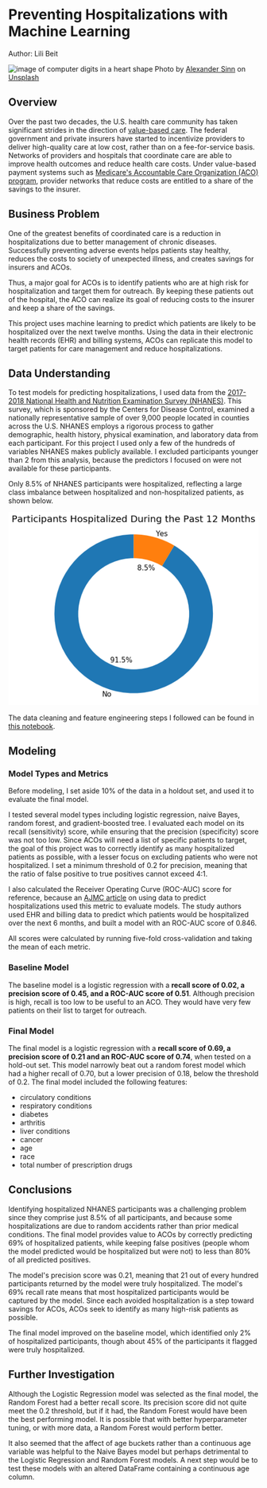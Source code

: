 # Preventing Hospitalizations with Machine Learning

Author: Lili Beit

![image of computer digits in a heart shape](images/alexander-sinn-KgLtFCgfC28-unsplash-2.jpg)
  Photo by <a href="https://unsplash.com/@swimstaralex?utm_source=unsplash&utm_medium=referral&utm_content=creditCopyText">Alexander Sinn</a> on <a href="https://unsplash.com/s/photos/machine-learning?utm_source=unsplash&utm_medium=referral&utm_content=creditCopyText">Unsplash</a>

## Overview

Over the past two decades, the U.S. health care community has taken significant strides in the direction of [value-based care](https://catalyst.nejm.org/doi/full/10.1056/CAT.17.0558).  The federal government and private insurers have started to incentivize providers to deliver high-quality care at low cost, rather than on a fee-for-service basis.  Networks of providers and hospitals that coordinate care are able to improve health outcomes and reduce health care costs.  Under value-based payment systems such as [Medicare's Accountable Care Organization (ACO) program](https://innovation.cms.gov/innovation-models/aco), provider networks that reduce costs are entitled to a share of the savings to the insurer.

## Business Problem

One of the greatest benefits of coordinated care is a reduction in hospitalizations due to better management of chronic diseases. Successfully preventing adverse events helps patients stay healthy, reduces the costs to society of unexpected illness, and creates savings for insurers and ACOs.

Thus, a major goal for ACOs is to identify patients who are at high risk for hospitalization and target them for outreach. By keeping these patients out of the hospital, the ACO can realize its goal of reducing costs to the insurer and keep a share of the savings.

This project uses machine learning to predict which patients are likely to be hospitalized over the next twelve months.  Using the data in their electronic health records (EHR) and billing systems, ACOs can replicate this model to target patients for care management and reduce hospitalizations.

## Data Understanding

To test models for predicting hospitalizations, I used data from the [2017-2018 National Health and Nutrition Examination Survey (NHANES)](https://wwwn.cdc.gov/nchs/nhanes/continuousnhanes/default.aspx?BeginYear=2017).  This survey, which is sponsored by the Centers for Disease Control, examined a nationally representative sample of over 9,000 people located in counties across the U.S.  NHANES employs a rigorous process to gather demographic, health history, physical examination, and laboratory data from each participant.  For this project I used only a few of the hundreds of variables NHANES makes publicly available.  I excluded participants younger than 2 from this analysis, because the predictors I focused on were not available for these participants.

Only 8.5% of NHANES participants were hospitalized, reflecting a large class imbalance between hospitalized and non-hospitalized patients, as shown below.

![doughnut chart showing 8.5% of patients as hospitalized, 91.5 % as not hospitalized](images/label-distribution-pie-1.png)

The data cleaning and feature engineering steps I followed can be found in [this notebook](https://github.com/lilisbeit/nhanes/blob/main/data-cleaning-and-feature_engineering.ipynb).


## Modeling

### Model Types and Metrics

Before modeling, I set aside 10% of the data in a holdout set, and used it to evaluate the final model.  

I tested several model types including logistic regression, naive Bayes, random forest, and gradient-boosted tree.  I evaluated each model on its recall (sensitivity) score, while ensuring that the precision (specificity) score was not too low.  Since ACOs will need a list of specific patients to target, the goal of this project was to correctly identify as many hospitalized patients as possible, with a lesser focus on excluding patients who were not hospitalized.  I set a minimum threshold of 0.2 for precision, meaning that the ratio of false positive to true positives cannot exceed 4:1.  

I also calculated the Receiver Operating Curve (ROC-AUC) score for reference, because an [AJMC article](https://www.ajmc.com/view/predicting-hospitalizations-from-electronic-health-record-data) on using data to predict hospitalizations used this metric to evaluate models.  The study authors used EHR and billing data to predict which patients would be hospitalized over the next 6 months, and built a model with an ROC-AUC score of 0.846.

All scores were calculated by running five-fold cross-validation and taking the mean of each metric.

### Baseline Model

The baseline model is a logistic regression with a **recall score of 0.02, a precision score of 0.45, and a ROC-AUC score of 0.51**.  Although precision is high, recall is too low to be useful to an ACO.  They would have very few patients on their list to target for outreach.

### Final Model

The final model is a logistic regression with a **recall score of 0.69, a precision score of 0.21 and an ROC-AUC score of 0.74**, when tested on a hold-out set.  This model narrowly beat out a random forest model which had a higher recall of 0.70, but a lower precision of 0.18, below the threshold of 0.2.  The final model included the following features:

* circulatory conditions
* respiratory conditions
* diabetes
* arthritis
* liver conditions
* cancer
* age
* race
* total number of prescription drugs

## Conclusions
Identifying hospitalized NHANES participants was a challenging problem since they comprise just 8.5% of all participants, and because some hospitalizations are due to random accidents rather than prior medical conditions. The final model provides value to ACOs by correctly predicting 69% of hospitalized patients, while keeping false positives (people whom the model predicted would be hospitalized but were not) to less than 80% of all predicted positives.

The model's precision score was 0.21, meaning that 21 out of every hundred participants returned by the model were truly hospitalized.  The model's 69% recall rate means that most hospitalized participants would be captured by the model. Since each avoided hospitalization is a step toward savings for ACOs, ACOs seek to identify as many high-risk patients as possible.

The final model improved on the baseline model, which identified only 2% of hospitalized participants, though about 45% of the participants it flagged were truly hospitalized.

## Further Investigation
Although the Logistic Regression model was selected as the final model, the Random Forest had a better recall score.  Its precision score did not quite meet the 0.2 threshold, but if it had, the Random Forest would have been the best performing model.  It is possible that with better hyperparameter tuning, or with more data, a Random Forest would perform better. 

It also seemed that the affect of age buckets rather than a continuous age variable was helpful to the Naive Bayes model but perhaps detrimental to the Logistic Regression and Random Forest models.  A next step would be to test these models with an altered DataFrame containing a continuous age column.
